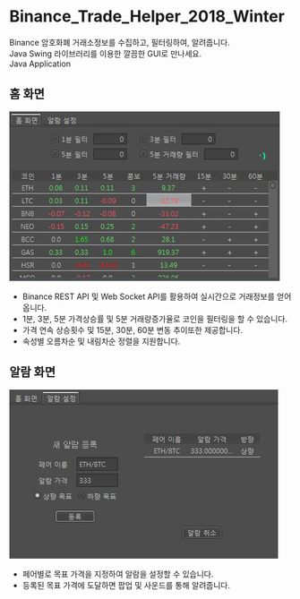 # Binance_Trade_Helper_2018_Winter  
Binance 암호화폐 거래소정보를 수집하고, 필터링하여, 알려줍니다.  
Java Swing 라이브러리를 이용한 깔끔한 GUI로 만나세요.  
Java Application  

## 홈 화면  
![](https://github.com/ene5135/Binance_Trade_Helper_2018_Winter/blob/master/images/main.JPG)  
- Binance REST API 및 Web Socket API를 활용하여 실시간으로 거래정보를 얻어옵니다.  
- 1분, 3분, 5분 가격상승률 및 5분 거래량증가율로 코인을 필터링을 할 수 있습니다.  
- 가격 연속 상승횟수 및 15분, 30분, 60분 변동 추이또한 제공합니다.  
- 속성별 오름차순 및 내림차순 정렬을 지원합니다.  

## 알람 화면  
![](https://github.com/ene5135/Binance_Trade_Helper_2018_Winter/blob/master/images/alarm.JPG)  
- 페어별로 목표 가격을 지정하여 알람을 설정할 수 있습니다.  
- 등록된 목표 가격에 도달하면 팝업 및 사운드를 통해 알려줍니다.  
